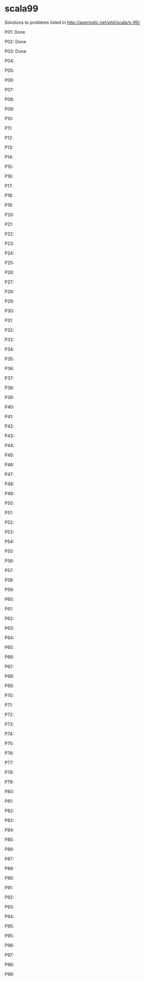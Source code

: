# scala99
Solutions to problems listed in http://aperiodic.net/phil/scala/s-99/

P01: Done

P02: Done

P03: Done

P04:

P05:

P06:

P07:

P08:

P09:

P10:

P11:

P12:

P13:

P14:

P15:

P16:

P17:

P18:

P19:

P20:

P21:

P22:

P23:

P24:

P25:

P26:

P27:

P28:

P29:

P30:

P31:

P32:

P33:

P34:

P35:

P36:

P37:

P38:

P39:

P40:

P41:

P42:

P43:

P44:

P45:

P46:

P47:

P48:

P49:

P50:

P51:

P52:

P53:

P54:

P55:

P56:

P57:

P58:

P59:

P60:

P61:

P62:

P63:

P64:

P65:

P66:

P67:

P68:

P69:

P70:

P71:

P72:

P73:

P74:

P75:

P76:

P77:

P78:

P79:

P80:

P81:

P82:

P83:

P84:

P85:

P86:

P87:

P89:

P90:

P91:

P92:

P93:

P94:

P95:

P95:

P96:

P97:

P98:

P99:

